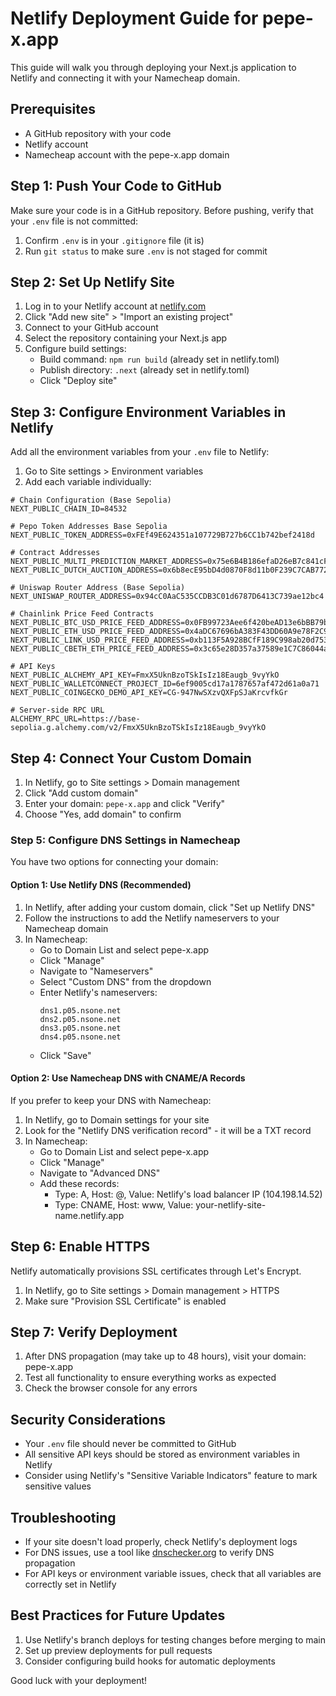 # Netlify Deployment Guide for pepe-x.app

This guide will walk you through deploying your Next.js application to Netlify and connecting it with your Namecheap domain.

## Prerequisites

- A GitHub repository with your code
- Netlify account
- Namecheap account with the pepe-x.app domain

## Step 1: Push Your Code to GitHub

Make sure your code is in a GitHub repository. Before pushing, verify that your `.env` file is not committed:

1. Confirm `.env` is in your `.gitignore` file (it is)
2. Run `git status` to make sure `.env` is not staged for commit

## Step 2: Set Up Netlify Site

1. Log in to your Netlify account at [netlify.com](https://netlify.com)
2. Click "Add new site" > "Import an existing project"
3. Connect to your GitHub account
4. Select the repository containing your Next.js app
5. Configure build settings:
   - Build command: `npm run build` (already set in netlify.toml)
   - Publish directory: `.next` (already set in netlify.toml)
   - Click "Deploy site"

## Step 3: Configure Environment Variables in Netlify

Add all the environment variables from your `.env` file to Netlify:

1. Go to Site settings > Environment variables
2. Add each variable individually:

```
# Chain Configuration (Base Sepolia)
NEXT_PUBLIC_CHAIN_ID=84532

# Pepo Token Addresses Base Sepolia
NEXT_PUBLIC_TOKEN_ADDRESS=0xFEf49E624351a107729B727b6CC1b742bef2418d

# Contract Addresses
NEXT_PUBLIC_MULTI_PREDICTION_MARKET_ADDRESS=0x75e6B4B186efaD26eB7c841cF6feEA62CE30A4e0
NEXT_PUBLIC_DUTCH_AUCTION_ADDRESS=0x6b8ecE95bD4d0870F8d11b0F239C7CAB772953eb

# Uniswap Router Address (Base Sepolia)
NEXT_UNISWAP_ROUTER_ADDRESS=0x94cC0AaC535CCDB3C01d6787D6413C739ae12bc4

# Chainlink Price Feed Contracts
NEXT_PUBLIC_BTC_USD_PRICE_FEED_ADDRESS=0x0FB99723Aee6f420beAD13e6bBB79b7E6F034298
NEXT_PUBLIC_ETH_USD_PRICE_FEED_ADDRESS=0x4aDC67696bA383F43DD60A9e78F2C97Fbbfc7cb1
NEXT_PUBLIC_LINK_USD_PRICE_FEED_ADDRESS=0xb113F5A928BCfF189C998ab20d753a47F9dE5A61
NEXT_PUBLIC_CBETH_ETH_PRICE_FEED_ADDRESS=0x3c65e28D357a37589e1C7C86044a9f44dDC17134

# API Keys
NEXT_PUBLIC_ALCHEMY_API_KEY=FmxX5UknBzoTSkIsIz18Eaugb_9vyYkO
NEXT_PUBLIC_WALLETCONNECT_PROJECT_ID=6ef9005cd17a1787657af472d61a0a71
NEXT_PUBLIC_COINGECKO_DEMO_API_KEY=CG-947NwSXzvQXFpSJaKrcvfkGr

# Server-side RPC URL
ALCHEMY_RPC_URL=https://base-sepolia.g.alchemy.com/v2/FmxX5UknBzoTSkIsIz18Eaugb_9vyYkO
```

## Step 4: Connect Your Custom Domain

1. In Netlify, go to Site settings > Domain management
2. Click "Add custom domain"
3. Enter your domain: `pepe-x.app` and click "Verify"
4. Choose "Yes, add domain" to confirm

### Step 5: Configure DNS Settings in Namecheap

You have two options for connecting your domain:

#### Option 1: Use Netlify DNS (Recommended)

1. In Netlify, after adding your custom domain, click "Set up Netlify DNS"
2. Follow the instructions to add the Netlify nameservers to your Namecheap domain
3. In Namecheap:
   - Go to Domain List and select pepe-x.app
   - Click "Manage"
   - Navigate to "Nameservers"
   - Select "Custom DNS" from the dropdown
   - Enter Netlify's nameservers:
     ```
     dns1.p05.nsone.net
     dns2.p05.nsone.net
     dns3.p05.nsone.net
     dns4.p05.nsone.net
     ```
   - Click "Save"

#### Option 2: Use Namecheap DNS with CNAME/A Records

If you prefer to keep your DNS with Namecheap:

1. In Netlify, go to Domain settings for your site
2. Look for the "Netlify DNS verification record" - it will be a TXT record
3. In Namecheap:
   - Go to Domain List and select pepe-x.app
   - Click "Manage"
   - Navigate to "Advanced DNS"
   - Add these records:
     - Type: A, Host: @, Value: Netlify's load balancer IP (104.198.14.52)
     - Type: CNAME, Host: www, Value: your-netlify-site-name.netlify.app

## Step 6: Enable HTTPS

Netlify automatically provisions SSL certificates through Let's Encrypt.

1. In Netlify, go to Site settings > Domain management > HTTPS
2. Make sure "Provision SSL Certificate" is enabled

## Step 7: Verify Deployment

1. After DNS propagation (may take up to 48 hours), visit your domain: pepe-x.app
2. Test all functionality to ensure everything works as expected
3. Check the browser console for any errors

## Security Considerations

- Your `.env` file should never be committed to GitHub
- All sensitive API keys should be stored as environment variables in Netlify
- Consider using Netlify's "Sensitive Variable Indicators" feature to mark sensitive values

## Troubleshooting

- If your site doesn't load properly, check Netlify's deployment logs
- For DNS issues, use a tool like [dnschecker.org](https://dnschecker.org) to verify DNS propagation
- For API keys or environment variable issues, check that all variables are correctly set in Netlify

## Best Practices for Future Updates

1. Use Netlify's branch deploys for testing changes before merging to main
2. Set up preview deployments for pull requests
3. Consider configuring build hooks for automatic deployments

Good luck with your deployment!